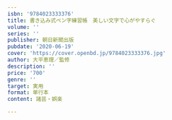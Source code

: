 ```yaml
---
isbn: '9784023333376'
title: 書き込み式ペン字練習帳　美しい文字で心がやすらぐ
volume: ''
series: ''
publisher: 朝日新聞出版
pubdate: '2020-06-19'
cover: 'https://cover.openbd.jp/9784023333376.jpg'
author: 大平恵理／監修
description: ''
price: '700'
genre: ''
target: 実用
format: 単行本
content: 諸芸・娯楽

---
```

